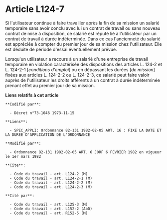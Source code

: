 # Article L124-7

Si l'utilisateur continue à faire travailler après la fin de sa mission un salarié temporaire sans avoir conclu avec lui un
contrat de travail ou sans nouveau contrat de mise à disposition, ce salarié est réputé lié à l'utilisateur par un contrat de
travail à durée indéterminée. Dans ce cas l'ancienneté du salarié est appréciée à compter du premier jour de sa mission chez
l'utilisateur. Elle est déduite de période d'essai éventuellement prévue.

Lorsqu'un utilisateur a recours à un salarié d'une entreprise de travail temporaire en violation caractérisée des
dispositions des articles L. 124-2 et L. 124-2-1 [*conditions d'emploi*] ou en dépassant les durées [*de mission*] fixées aux
articles L. 124-2-2 ou L. 124-2-3, ce salarié peut faire valoir auprès de l'utilisateur les droits afférents à un contrat à
durée indéterminée prenant effet au premier jour de sa mission.

**Liens relatifs à cet article**

	**Codifié par**:

	  - Décret n°73-1046 1973-11-15

	**Liens**:

	  - SPEC_APPLI: Ordonnance 82-131 1982-02-05 ART. 16 : FIXE LA DATE ET LA DUREE D'APPLICATION DE L'ORDONNANCE

	**Modifié par**:

	  - Ordonnance 82-131 1982-02-05 ART. 6 JORF 6 FEVRIER 1982 en vigueur le 1er mars 1982

	**Cite**:

	  - Code du travail - art. L124-2 (M)
	  - Code du travail - art. L124-2-1 (M)
	  - Code du travail - art. L124-2-2 (M)
	  - Code du travail - art. L124-2-3 (M)

	**Cité par**:

	  - Code du travail - art. L125-3 (M)
	  - Code du travail - art. L152-2 (AbD)
	  - Code du travail - art. R152-5 (M)
